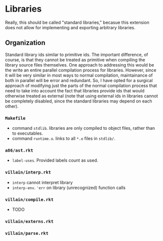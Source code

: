 # Libraries

Really, this should be called "standard libraries," becasue this extension does not allow for implementing and exporting arbitrary libraries.

## Organization

Standard library ids similar to primitive ids. The important difference, of course, is that they cannot be treated as primitive when compiling the library source files themselves. One approach to addressing this would be the write an entire parallel compilation process for libraries. However, since it will be very similar in most ways to normal compilation, maintainance of both in parallel will be error and redundant. So, I have opted for a surgical approach of modifying just the parts of the normal compilation process that need to take into account the fact that libraries provide ids that would otherwise treated as external (note that using external ids in libraries cannot be completely disabled, since the standard libraries may depend on each other).

### `Makefile`

- command `stdlib`. libraries are only compiled to object files, rather than to executables.
- command `runtime.o`. links to all `*.o` files in `stdlib/`.

### `a86/ast.rkt`

- `label-uses`. Provided labels count as used.

### `villain/interp.rkt`

- `interp` cannot interpret library
- `interp-env`. `'err` on library (unrecognized) function calls

### `villain/compile.rkt`

- TODO

### `villain/externs.rkt`

### `villain/parse.rkt`

